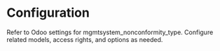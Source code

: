# Configuration

Refer to Odoo settings for mgmtsystem_nonconformity_type. Configure related models, access rights, and options as needed.
